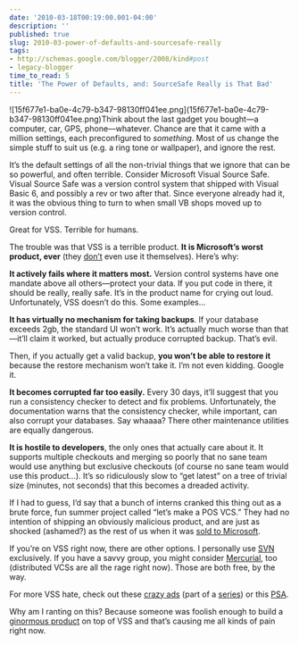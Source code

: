 ```yaml
---
date: '2010-03-18T00:19:00.001-04:00'
description: ''
published: true
slug: 2010-03-power-of-defaults-and-sourcesafe-really
tags:
- http://schemas.google.com/blogger/2008/kind#post
- legacy-blogger
time_to_read: 5
title: 'The Power of Defaults, and: SourceSafe Really is That Bad'
---
```


<p>![15f677e1-ba0e-4c79-b347-98130ff041ee.png](15f677e1-ba0e-4c79-b347-98130ff041ee.png)Think about the last gadget you bought—a computer, car, GPS, phone—whatever. Chance are that it came with a million settings, each preconfigured to <em>something</em>. Most of us change the simple stuff to suit us (e.g. a ring tone or wallpaper), and ignore the rest.</p>
<p>It’s the default settings of all the non-trivial things that we ignore that can be so powerful, and often terrible. Consider Microsoft Visual Source Safe. Visual Source Safe was a version control system that shipped with Visual Basic 6, and possibly a rev or two after that. Since everyone already had it, it was the obvious thing to turn to when small VB shops moved up to version control. </p>
<p>Great for VSS. Terrible for humans. </p>
<p>The trouble was that VSS is a terrible product. <strong>It is Microsoft’s worst product, ever</strong> (they <a href="http://en.wikipedia.org/wiki/Microsoft_Visual_SourceSafe#Microsoft_in-house_use">don’t</a> even use it themselves). Here’s why:</p>
<p><strong>It actively fails where it matters most.</strong> Version control systems have one mandate above all others—protect your data. If you put code in there, it should be really, really safe. It’s in the product name for crying out loud. Unfortunately, VSS doesn’t do this. Some examples…</p>
<p><strong>It has virtually no mechanism for taking backups</strong>. If your database exceeds 2gb, the standard UI won’t work. It’s actually much worse than that—it’ll claim it worked, but actually produce corrupted backup. That’s evil.</p>
<p>Then, if you actually get a valid backup, <strong>you won’t be able to restore it </strong>because the restore mechanism won’t take it. I’m not even kidding. Google it.</p>
<p><strong>It becomes corrupted far too easily.</strong> Every 30 days, it’ll suggest that you run a consistency checker to detect and fix problems. Unfortunately, the documentation warns that the consistency checker, while important, can also corrupt your databases. Say whaaaa? There other maintenance utilities are equally dangerous.</p>
<p><strong>It is hostile to developers</strong>, the only ones that actually care about it. It supports multiple checkouts and merging so poorly that no sane team would use anything but exclusive checkouts (of course no sane team would use this product…). It’s so ridiculously slow to “get latest” on a tree of trivial size (minutes, not seconds) that this becomes a dreaded activity.</p>
<p>If I had to guess, I’d say that a bunch of interns cranked this thing out as a brute force, fun summer project called “let’s make a POS VCS.” They had no intention of shipping an obviously malicious product, and are just as shocked (ashamed?) as the rest of us when it was <a href="http://en.wikipedia.org/wiki/Microsoft_Visual_SourceSafe#History">sold to Microsoft</a>.</p>
<p>If you’re on VSS right now, there are other options. I personally use <a href="http://subversion.tigris.org/">SVN</a> exclusively. If you have a savvy group, you might consider <a href="http://mercurial.selenic.com/">Mercurial</a>, too (distributed VCSs are all the rage right now). Those are both free, by the way.</p>
<p>For more VSS hate, check out these <a href="http://vssisdead.com/">crazy ads</a> (part of a <a href="http://www.ericsink.com/entries/why_so_serious.html">series</a>) or this <a href="http://www.codinghorror.com/blog/2006/08/source-control-anything-but-sourcesafe.html">PSA</a>.</p>
<p>Why am I ranting on this? Because someone was foolish enough to build a <a href="http://www.ge-ip.com/products/2820">ginormous product</a> on top of VSS and that’s causing me all kinds of pain right now.</p>